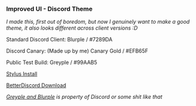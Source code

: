 ### Improved UI - Discord Theme

*I made this, first out of boredom, but now I genuinely want to make a good theme, it also looks different across client versions :D*

Standard Discord Client: Blurple / #7289DA

Discord Canary: (Made up by me) Canary Gold / #EFB65F

Public Test Build: Greyple / #99AAB5

[Stylus Install](https://raw.githubusercontent.com/kckarnige/kckarnige.github.io/master/femboi_owo/improved-dc-ui/index.user.css)

[BetterDiscord Download](https://betterdiscord.net/ghdl/?url=https://github.com/kckarnige/kckarnige.github.io/raw/master/femboi_owo/improved-dc-ui/improvedui.theme.css)

*[Greyple and Blurple](https://discord.com/branding) is property of Discord or some shit like that*
